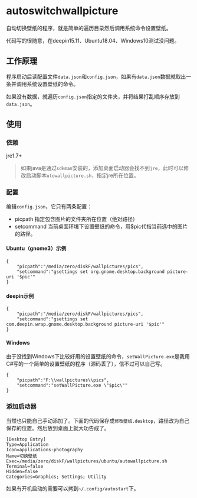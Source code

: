 # autoswitchwallpicture
自动切换壁纸的程序，就是简单的遍历目录然后调用系统命令设置壁纸。

代码写的很随意，在deepin15.11、Ubuntu18.04、Windows10测试没问题。

## 工作原理
程序启动后读配置文件`data.json`和`config.json`，如果有`data.json`数据就取出一条并调用系统设置壁纸的命令。

如果没有数据，就遍历`config.json`指定的文件夹，并将结果打乱顺序存放到`data.json`。

## 使用
### 依赖
jre1.7+

> 如果java是通过`sdkman`安装的，添加桌面启动器会找不到`jre`，此时可以修改启动脚本`utowallpicture.sh`，指定jre所在位置。

### 配置
编辑`config.json`，它只有两条配置：

- picpath 指定包含图片的文件夹所在位置（绝对路径）
- setcommand 当前桌面环境下设置壁纸的命令，用$pic代指当前选中的图片的路径。

#### Ubuntu（gnome3）示例
```
{
    "picpath":"/media/zero/diskF/wallpictures/pics",
    "setcommand":"gsettings set org.gnome.desktop.background picture-uri '$pic'"
}
```

#### deepin示例
```
{
    "picpath":"/media/zero/diskF/wallpictures/pics",
    "setcommand":"gsettings set com.deepin.wrap.gnome.desktop.background picture-uri '$pic'"
}
```

#### Windows
由于没找到Windows下比较好用的设置壁纸的命令，`setWallPicture.exe`是我用C#写的一个简单的设置壁纸的程序（源码丢了），信不过可以自己写。

```
{
    "picpath":"F:\\wallpictures\\pics",
    "setcommand":"setWallPicture.exe \"$pic\""
}
```

### 添加启动器
当然也只能自己手动添加了。下面的代码保存成`修改壁纸.desktop`，路径改为自己保存的位置。然后放到桌面上就大功告成了。

```
[Desktop Entry]
Type=Application
Icon=applications-photography
Name=切换壁纸
Exec=/media/zero/diskF/wallpictures/ubuntu/autowallpicture.sh
Terminal=false
Hidden=false
Categories=Graphics; Settings; Utility
```

如果有开机启动的需要可以拷到`~/.config/autostart`下。
